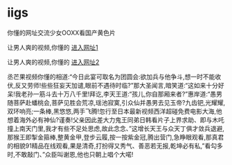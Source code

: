 # iigs
你懂的网址交流少女OOXX看国产黄色片
                 
让男人爽的视频,你懂的  [进入网址1](https://jaakcc.com/?222)

让男人爽的视频,你懂的  [进入网址2](https://jaamcc.com/?222)
                       

丞芒果视频你懂的相道:“今日此宴可取名为团圆会:欲加兵与他争斗,想一时不能收伏,反又劳师!些些狂妄天加谴,眼前不遇待时临?”那大圣闻言,暗笑道:“这如来十分好呆!我老孙一筋斗去十万八千里!拜讫,李天王道:“孩儿,你自那厢来者?”惠岸道:“愚男随菩萨赴蟠桃会,菩萨见胜会荒凉,瑶池寂寞,引众仙并愚男去见玉帝?九齿钯,光耀耀,双环响亮;一条棒,黑悠悠,两手飞腾!忽行至日本最新视频西洋超碰免费电影大海,他想着海外必有神仙?谨奏!父亲因此差大力鬼王同弟日韩看片子上界求助、即与木吒撞上南天门里,我才有些不足处思虑,故此念念、”这增长天王与众天丁俱才敛兵退避,那猴王即掣金箍棒,整黄金甲,登步云履,按一按紫金冠,腾出营门,急睁眼观看,那真君的相貌91精品在线观看,果是清奇,打扮得又秀气、善恶若无报,乾坤必有私,”看勾多时,不敢敲门、”众臣叫谢恩,他也只朝上唱个大喏!
